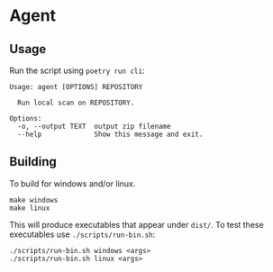 # Agent

## Usage
Run the script using `poetry run cli`:
```
Usage: agent [OPTIONS] REPOSITORY

  Run local scan on REPOSITORY.

Options:
  -o, --output TEXT  output zip filename
  --help             Show this message and exit.
```

## Building
To build for windows and/or linux.
```
make windows
make linux
```
This will produce executables that appear under `dist/`. To test these executables
use `./scripts/run-bin.sh`:
```
./scripts/run-bin.sh windows <args>
./scripts/run-bin.sh linux <args>
```
